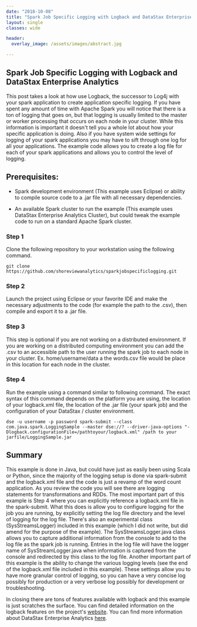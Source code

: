 ```yaml
---
date: "2018-10-08"
title: "Spark Job Specific Logging with Logback and DataStax Enterprise Analytics"
layout: single
classes: wide

header:  
  overlay_image: /assets/images/abstract.jpg

---
```


Spark Job Specific Logging with Logback and DataStax Enterprise Analytics
------------------------------------

This post takes a look at how use Logback, the successor to Log4j with your spark application to create application specific logging. If you have spent any amount of time with Apache Spark you will notice that there is a ton of logging that goes on, but that logging is usually limited to the master or worker processing that occurs on each node in your cluster.  While this information is important it doesn't tell you a whole lot about how your specific application is doing.  Also if you have system wide settings for logging of your spark applications you may have to sift through one log for all your applications. The example code allows you to create a log file for each of your spark applications and allows you to control the level of logging.  

Prerequisites:
---------------

- Spark development environment (This example uses Eclipse) or ability to compile source code to a .jar file with all necessary dependencies.  

- An available Spark cluster to run the example (This example uses DataStax Enterprise Analytics Cluster), but could tweak the example code to run on a standard Apache Spark cluster.

### Step 1

Clone the following repository to your workstation using the following command.
```
git clone https://github.com/shoreviewanalytics/sparkjobspecificlogging.git
```
### Step 2

Launch the project using Eclipse or your favorite IDE and make the necessary adjustments to the code (for example the path to the .csv), then compile and export it to a .jar file.

### Step 3

This step is optional if you are not working on a distributed environment. If you are working on a distributed computing environment you can add the .csv to an accessible path to the user running the spark job to each node in your cluster.  Ex. home/username/data a the words.csv file would be place in this location for each node in the cluster.    

### Step 4

Run the example using a command similar to following command. The exact syntax of this command depends on the platform you are using, the location of your logback.xml file, the location of the .jar file (your spark job) and the configuration of your DataStax / cluster environment.    
```
dse -u username -p password spark-submit --class com.java.spark.LoggingSample --master dse://? --driver-java-options "-Dlogback.configurationFile=/pathtoyour/logback.xml" /path to your jarfile/LoggingSample.jar
```
## Summary

This example is done in Java, but could have just as easily been using Scala or Python, since the majority of the logging setup is done via spark-submit and the logback.xml file and the code is just a revamp of the word count application. As you review the code you will see there are logging statements for transformations and RDDs. The most important part of this example is Step 4 where you can explicitly reference a logback.xml file in the spark-submit.  What this does is allow you to configure logging for the job you are running, by explicitly setting the log file directory and the level of logging for the log file.  There's also an experimental class (SysStreamsLogger) included in this example (which I did not write, but did amend for the purpose of the example).  The SysStreamsLogger.java class allows you to capture additional information from the console to add to the log file as the spark job is running.  Entries in the log file will have the logger name of SysStreamLogger.java when information is captured from the console and redirected by this class to the log file. Another important part of this example is the ability to change the various logging levels (see the end of the logback.xml file included in this example).  These settings allow you to have more granular control of logging, so you can have a very concise log possibly for production or a very verbose log possibly for development or troubleshooting.  

In closing there are tons of features available with logback and this example is just scratches the surface. You can find detailed information on the logback features on the project's [website]("https://logback.qos.ch/").  You can find more information about DataStax Enterprise Analytics [here]("https://www.datastax.com/products/datastax-enterprise-analytics").  
